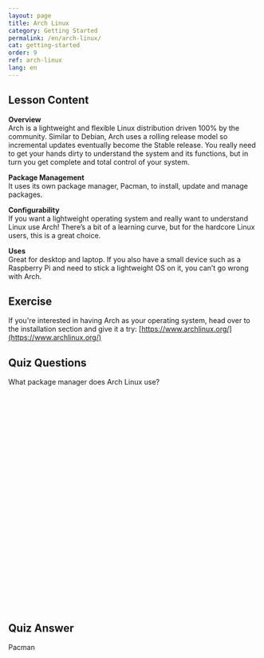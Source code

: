 ```yaml
---
layout: page
title: Arch Linux
category: Getting Started
permalink: /en/arch-linux/
cat: getting-started
order: 9
ref: arch-linux
lang: en
---
```


## Lesson Content

**Overview**  
Arch is a lightweight and flexible Linux distribution driven 100% by the community. Similar to Debian, Arch uses a rolling release model so incremental updates eventually become the Stable release. You really need to get your hands dirty to understand the system and its functions, but in turn you get complete and total control of your system.

**Package Management**  
It uses its own package manager, Pacman, to install, update and manage packages. 

**Configurability**  
If you want a lightweight operating system and really want to understand Linux use Arch! There’s a bit of a learning curve, but for the hardcore Linux users, this is a great choice.

**Uses**  
Great for desktop and laptop. If you also have a small device such as a Raspberry Pi and need to stick a lightweight OS on it, you can’t go wrong with Arch.

## Exercise

If you're interested in having Arch as your operating system, head over to the installation section and give it a try: [https://www.archlinux.org/](https://www.archlinux.org/)

## Quiz Questions

What package manager does Arch Linux use?  
<br /><br /><br /><br /><br /><br /><br /><br /><br /><br /><br /><br /><br /><br /><br /><br /><br /><br /><br /><br /><br /><br /><br /><br /><br /><br />
## Quiz Answer

Pacman
